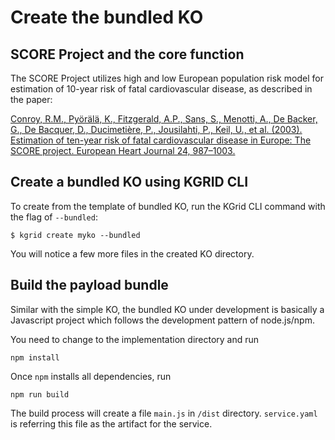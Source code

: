 # Create the bundled KO

## SCORE Project and the core function

The SCORE Project utilizes high and low European population risk model for estimation of 10-year risk of fatal cardiovascular disease, as described in the paper:

[Conroy, R.M., Pyörälä, K., Fitzgerald, A.P., Sans, S., Menotti, A., De Backer, G., De Bacquer, D., Ducimetière, P., Jousilahti, P., Keil, U., et al. (2003). Estimation of ten-year risk of fatal cardiovascular disease in Europe: The SCORE project. European Heart Journal 24, 987–1003.](https://academic.oup.com/eurheartj/article/24/11/987/427645)

## Create a bundled KO using KGRID CLI

To create from the template of bundled KO, run the KGrid CLI command with the flag of `--bundled`:

```
$ kgrid create myko --bundled
```

You will notice a few more files in the created KO directory.

## Build the payload bundle

Similar with the simple KO, the bundled KO under development is basically a Javascript project which follows the development pattern of node.js/npm.

You need to change to the implementation directory and run
```
npm install
```

Once `npm` installs all dependencies, run

```
npm run build
```

The build process will create a file `main.js` in `/dist` directory. `service.yaml` is referring this file as the artifact for the service.
